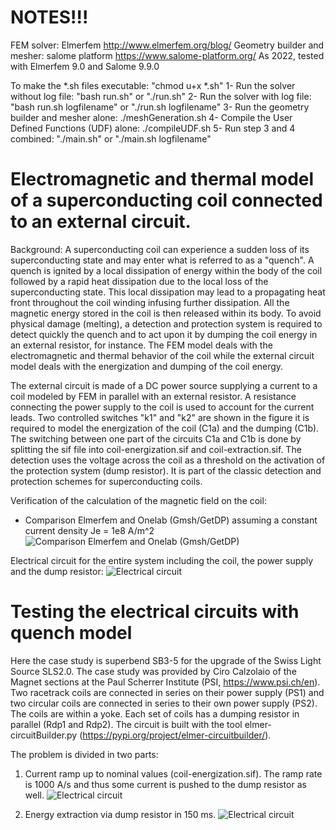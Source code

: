 # NOTES!!!

FEM solver: Elmerfem <http://www.elmerfem.org/blog/>
Geometry builder and mesher: salome platform <https://www.salome-platform.org/>
As 2022, tested with Elmerfem 9.0 and Salome 9.9.0

To make the *.sh files executable: "chmod u+x *.sh"
1- Run the solver without log file: "bash run.sh" or "./run.sh"
2- Run the solver with log file: "bash run.sh logfilename" or "./run.sh logfilename"
3- Run the geometry builder and mesher alone: ./meshGeneration.sh
4- Compile the User Defined Functions (UDF) alone: ./compileUDF.sh
5- Run step 3 and 4 combined: "./main.sh" or "./main.sh logfilename"


# Electromagnetic and thermal model of a superconducting coil connected to an external circuit.

Background: A superconducting coil can experience a sudden loss of its superconducting state and may enter what is referred to as a "quench". A quench is ignited by a local dissipation of energy within the body of the coil followed by a rapid heat dissipation due to the local loss of the superconducting state. This local dissipation may lead to a propagating heat front throughout the coil winding infusing further dissipation. All the magnetic energy stored in the coil is then released within its body. To avoid physical damage (melting), a detection and protection system is required to detect quickly the quench and to act upon it by dumping the coil energy in an external resistor, for instance. The FEM model deals with the electromagnetic and thermal behavior of the coil while the external circuit model deals with the energization and dumping of the coil energy.

The external circuit is made of a DC power source supplying a current to a coil modeled by FEM in parallel with an external resistor. A resistance connecting the power supply to the coil is used to account for the current leads. Two controlled switches "k1" and "k2" are shown in the figure it is required to model the energization of the coil (C1a) and the dumping (C1b). The switching between one part of the circuits C1a and C1b is done by splitting the sif file into coil-energization.sif and coil-extraction.sif. The detection uses the voltage across the coil as a threshold on the activation of the protection system (dump resistor). It is part of the classic detection and protection schemes for superconducting coils.

Verification of the calculation of the magnetic field on the coil:
- Comparison Elmerfem and Onelab (Gmsh/GetDP) assuming a constant current density Je = 1e8 A/m^2
![Comparison Elmerfem and Onelab (Gmsh/GetDP)](Figures/comparison.png)

Electrical circuit for the entire system including the coil, the power supply and the dump resistor:
![Electrical circuit](Figures/quench-circuit.png)

# Testing the electrical circuits with quench model

Here the case study is superbend SB3-5 for the upgrade of the Swiss Light Source SLS2.0. The case study was provided by Ciro Calzolaio of the Magnet sections at the Paul Scherrer Institute (PSI, https://www.psi.ch/en). Two racetrack coils are connected in series on their power supply (PS1) and two circular coils are connected in series to their own power supply (PS2). The coils are within a yoke. Each set of coils has a dumping resistor in parallel (Rdp1 and Rdp2). The circuit is built with the tool elmer-circuitBuilder.py (https://pypi.org/project/elmer-circuitbuilder/).

The problem is divided in two parts:

1. Current ramp up to nominal values (coil-energization.sif). The ramp rate is 1000 A/s and thus some current is
   pushed to the dump resistor as well.
![Electrical circuit](Figures/)

2. Energy extraction via dump resistor in 150 ms.
![Electrical circuit](Figures/)
